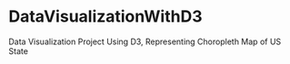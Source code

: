 # DataVisualizationWithD3
Data Visualization Project Using D3, Representing Choropleth Map of US State
